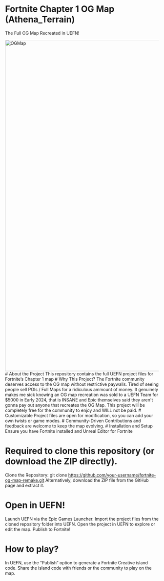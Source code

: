 # Fortnite Chapter 1 OG Map (Athena_Terrain)
The Full OG Map Recreated in UEFN!

<img width="1920" height="1080" alt="OGMap" src="https://github.com/user-attachments/assets/f6e97b5c-9309-4e7a-ba47-f605fbc14738" />
# About the Project
This repository contains the full UEFN project files for Fortnite’s Chapter 1 map
# Why This Project?
The Fortnite community deserves access to the OG map without restrictive paywalls. Tired of seeing people sell POIs / Full Maps for a ridiculous ammount of money. It genuinely makes me sick knowing an OG map recreation was sold to a UEFN Team for $5000 in Early 2024, that is INSANE and Epic themselves said they aren't gonna pay out anyone that recreates the OG Map. This project will be completely free for the community to enjoy and WILL not be paid.
# Customizable
Project files are open for modification, so you can add your own twists or game modes.
# Community-Driven
Contributions and feedback are welcome to keep the map evolving.
# Installation and Setup
Ensure you have Fortnite installed and Unreal Editor for Fortnite


# Required to clone this repository (or download the ZIP directly).
Clone the Repository:
git clone https://github.com/your-username/fortnite-og-map-remake.git
Alternatively, download the ZIP file from the GitHub page and extract it.
# Open in UEFN!
Launch UEFN via the Epic Games Launcher.
Import the project files from the cloned repository folder into UEFN.
Open the project in UEFN to explore or edit the map.
Publish to Fortnite!

# How to play?
In UEFN, use the “Publish” option to generate a Fortnite Creative island code.
Share the island code with friends or the community to play on the map.
